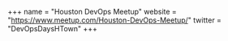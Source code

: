 +++
name = "Houston DevOps Meetup"
website = "https://www.meetup.com/Houston-DevOps-Meetup/"
twitter = "DevOpsDaysHTown"
+++